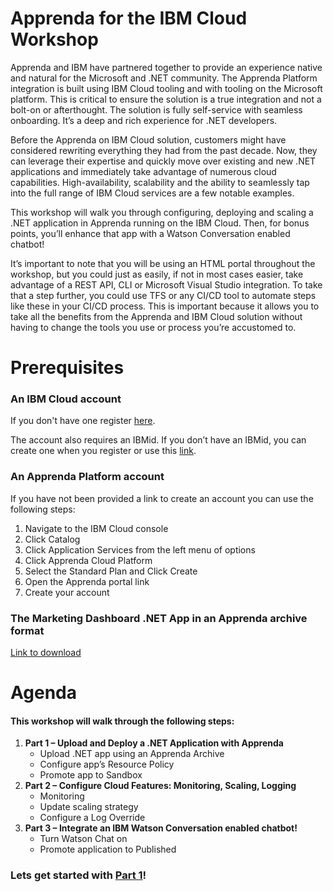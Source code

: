 # Apprenda for the IBM Cloud Workshop
Apprenda and IBM have partnered together to provide an experience native and natural for the Microsoft and .NET community. The Apprenda Platform integration is built using IBM Cloud tooling and with tooling on the Microsoft platform.  This is critical to ensure the solution is a true integration and not a bolt-on or afterthought. The solution is fully self-service with seamless onboarding. It’s a deep and rich experience for .NET developers.

Before the Apprenda on IBM Cloud solution, customers might have considered rewriting everything they had from the past decade.  Now, they can leverage their expertise and quickly move over existing and new .NET applications and immediately take advantage of numerous cloud capabilities.  High-availability, scalability and the ability to seamlessly tap into the full range of IBM Cloud services are a few notable examples. 

This workshop will walk you through configuring, deploying and scaling a .NET application in Apprenda running on the IBM Cloud.  Then, for bonus points, you’ll enhance that app with a Watson Conversation enabled chatbot! 

It’s important to note that you will be using an HTML portal throughout the workshop, but you could just as easily, if not in most cases easier, take advantage of a REST API, CLI or Microsoft Visual Studio integration.  To take that a step further, you could use TFS or any CI/CD tool to automate steps like these in your CI/CD process.  This is important because it allows you to take all the benefits from the Apprenda and IBM Cloud solution without having to change the tools you use or process you’re accustomed to. 

# Prerequisites

### An IBM Cloud account  
If you don't have one register [here](https://www.google.com/url?sa=t&rct=j&q=&esrc=s&source=web&cd=1&cad=rja&uact=8&ved=0ahUKEwjw6eD4nc7XAhUK64MKHeyHBlIQFggoMAA&url=https%3A%2F%2Fconsole.bluemix.net%2Fregistration%2F&usg=AOvVaw3eiPyFAhSRwvjqm8mH1os0).

The account also requires an IBMid.  If you don’t have an IBMid, you can create one when you register or use this [link](https://www.google.com/url?sa=t&rct=j&q=&esrc=s&source=web&cd=2&cad=rja&uact=8&ved=0ahUKEwjw6eD4nc7XAhUK64MKHeyHBlIQFgguMAE&url=https%3A%2F%2Fwww.ibm.com%2Faccount%2Fus-en%2Fsignup%2Fregister.html&usg=AOvVaw3I0OTmS6B2yVIS539FjYTQ).

### An Apprenda Platform account  
If you have not been provided a link to create an account you can use the following steps:
1. Navigate to the IBM Cloud console
2. Click Catalog
3. Click Application Services from the left menu of options
4. Click Apprenda Cloud Platform 
5. Select the Standard Plan and Click Create
6. Open the Apprenda portal link
7. Create your account

### The Marketing Dashboard .NET App in an Apprenda archive format
[Link to download](https://github.com/apprenda/apprenda-ibm-cloud-workshop/raw/master/Marketing-Dashboard-Archive.zip)

# Agenda
#### This workshop will walk through the following steps:
1. **Part 1 – Upload and Deploy a .NET Application with Apprenda**
   - Upload .NET app using an Apprenda Archive	
   - Configure app’s Resource Policy
   - Promote app to Sandbox
2. **Part 2 – Configure Cloud Features: Monitoring, Scaling, Logging**
   - Monitoring
   - Update scaling strategy
   - Configure a Log Override
3. **Part 3 – Integrate an IBM Watson Conversation enabled chatbot!**
   - Turn Watson Chat on
   - Promote application to Published 

### Lets get started with [Part 1](https://github.com/apprenda/apprenda-ibm-cloud-workshop/wiki/Part-1)!
